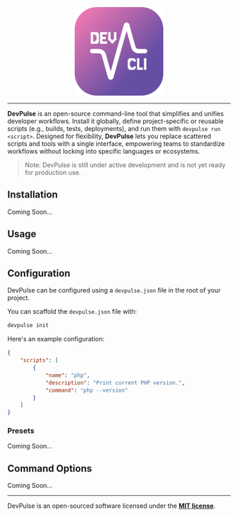 <p align="center">
    <img src="/arts/devpulse-cli-logo.svg" alt="Overview DevPulse PHP" style="width:200px">
</p>

---

**DevPulse** is an open-source command-line tool that simplifies and unifies developer workflows. Install it globally, define project-specific or reusable scripts (e.g., builds, tests, deployments), and run them with `devpulse run <script>`. Designed for flexibility, **DevPulse** lets you replace scattered scripts and tools with a single interface, empowering teams to standardize workflows without locking into specific languages or ecosystems.

> Note: DevPulse is still under active development and is not yet ready for production use.

## Installation

Coming Soon...

## Usage

Coming Soon...

## Configuration

DevPulse can be configured using a `devpulse.json` file in the root of your project.

You can scaffold the `devpulse.json` file with:

```bash
devpulse init
```

Here's an example configuration:

```json
{
    "scripts": [
        {
            "name": "php",
            "description": "Print current PHP version.",
            "command": "php --version"
        }
    ]
}
```

### Presets

Coming Soon...

## Command Options

Coming Soon...

---

DevPulse is an open-sourced software licensed under the **[MIT license](https://opensource.org/licenses/MIT)**.

